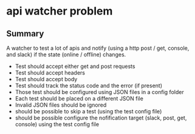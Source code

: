 # api watcher problem

## Summary

A watcher to test a lot of apis and notify (using a http post / get, console, and slack) if the state (online / offline) changes.

- Test should accept either get and post requests
- Test should accept headers
- Test should accept body
- Test should track the status code and the error (if present)
- Those test should be configured using JSON files in a config folder
- Each test should be placed on a different JSON file
- Invalid JSON files should be ignored
- should be possible to skip a test (using the test config file)
- should be possible configure the nofification target (slack, post, get, console) using the test config file

